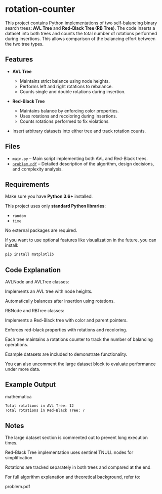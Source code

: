# rotation-counter

This project contains Python implementations of two self-balancing binary search trees: **AVL Tree** and **Red-Black Tree (RB Tree)**. The code inserts a dataset into both trees and counts the total number of rotations performed during insertions. This allows comparison of the balancing effort between the two tree types.


##  Features

- **AVL Tree**
  - Maintains strict balance using node heights.
  - Performs left and right rotations to rebalance.
  - Counts single and double rotations during insertion.

- **Red-Black Tree**
  - Maintains balance by enforcing color properties.
  - Uses rotations and recoloring during insertions.
  - Counts rotations performed to fix violations.

- Insert arbitrary datasets into either tree and track rotation counts.


##  Files

- `main.py` – Main script implementing both AVL and Red-Black trees.
- [`problem.pdf`](./problem.pdf) – Detailed description of the algorithm, design decisions, and complexity analysis.


##  Requirements

Make sure you have **Python 3.6+** installed.

 This project uses only **standard Python libraries**:
- `random`
- `time`

No external packages are required.

If you want to use optional features like visualization in the future, you can install:

```bash
pip install matplotlib
```

## Code Explanation
AVLNode and AVLTree classes:

Implements an AVL tree with node heights.

Automatically balances after insertion using rotations.

RBNode and RBTree classes:

Implements a Red-Black tree with color and parent pointers.

Enforces red-black properties with rotations and recoloring.

Each tree maintains a rotations counter to track the number of balancing operations.

Example datasets are included to demonstrate functionality.

You can also uncomment the large dataset block to evaluate performance under more data.

## Example Output
mathematica
```bash
Total rotations in AVL Tree: 12
Total rotations in Red-Black Tree: 7
```
## Notes
The large dataset section is commented out to prevent long execution times.

Red-Black Tree implementation uses sentinel TNULL nodes for simplification.

Rotations are tracked separately in both trees and compared at the end.

For full algorithm explanation and theoretical background, refer to:

problem.pdf


